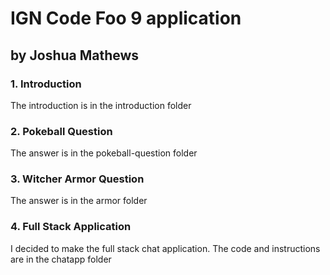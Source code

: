 # IGN Code Foo 9 application
## by Joshua Mathews

### 1. Introduction

The introduction is in the introduction folder

### 2. Pokeball Question

The answer is in the pokeball-question folder

### 3. Witcher Armor Question

The answer is in the armor folder

### 4. Full Stack Application

I decided to make the full stack chat application. The code and instructions are in the chatapp folder

